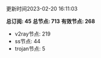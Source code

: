更新时间2023-02-20 16:11:03

**总订阅: 45**
**总节点: 713**
**有效节点: 268**
- v2ray节点: 219
- ss节点: 44
- trojan节点: 5
